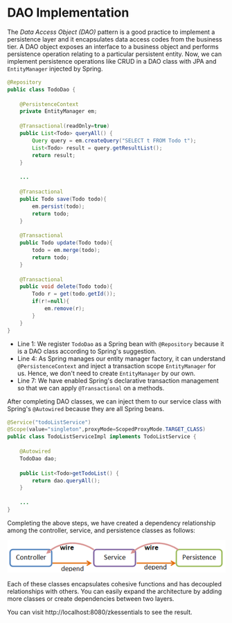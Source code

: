 # DAO Implementation

The *Data Access Object (DAO)* pattern is a good practice to implement a
persistence layer and it encapsulates data access codes from the
business tier. A DAO object exposes an interface to a business object
and performs persistence operation relating to a particular persistent
entity. Now, we can implement persistence operations like CRUD in a DAO
class with JPA and `EntityManager` injected by Spring.

```java
@Repository
public class TodoDao {

    @PersistenceContext
    private EntityManager em;

    @Transactional(readOnly=true)
    public List<Todo> queryAll() {
        Query query = em.createQuery("SELECT t FROM Todo t");
        List<Todo> result = query.getResultList();
        return result;
    }

    ...

    @Transactional
    public Todo save(Todo todo){
        em.persist(todo);
        return todo;
    }

    @Transactional
    public Todo update(Todo todo){
        todo = em.merge(todo);
        return todo;
    }

    @Transactional
    public void delete(Todo todo){
        Todo r = get(todo.getId());
        if(r!=null){
            em.remove(r);
        }
    }
}
```

-   Line 1: We register `TodoDao` as a Spring bean with `@Repository`
    because it is a DAO class according to Spring's suggestion.
-   Line 4: As Spring manages our entity manager factory, it can
    understand `@PersistenceContext` and inject a transaction scope
    `EntityManager` for us. Hence, we don't need to create
    `EntityManager` by our own.
-   Line 7: We have enabled Spring's declarative transaction management
    so that we can apply `@Transactional` on a methods.

After completing DAO classes, we can inject them to our service class
with Spring's `@Autowired` because they are all Spring beans.

```java
@Service("todoListService")
@Scope(value="singleton",proxyMode=ScopedProxyMode.TARGET_CLASS)
public class TodoListServiceImpl implements TodoListService {

    @Autowired
    TodoDao dao;

    public List<Todo>getTodoList() {
        return dao.queryAll();
    }

    ...
}
```

Completing the above steps, we have created a dependency relationship
among the controller, service, and persistence classes as follows:

![](../images/ze-ch10-dependencies.png)

Each of these classes encapsulates cohesive functions and has decoupled
relationships with others. You can easily expand the architecture by
adding more classes or create dependencies between two layers.

You can visit http://localhost:8080/zkessentials to see the result.
